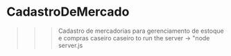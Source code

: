 # CadastroDeMercado

>>> Cadastro de mercadorias para gerenciamento de estoque e compras caseiro caseiro
>>> to run the server -> "node server.js
